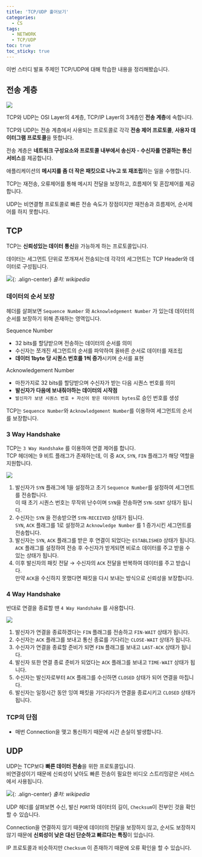 ```yaml
---
title: 'TCP/UDP 훑어보기'
categories:
  - CS
tags:
  - NETWORK
  - TCP/UDP
toc: true
toc_sticky: true
---
```


이번 스터디 발표 주제인 TCP/UDP에 대해 학습한 내용을 정리해봤습니다.

## 전송 계층

![](https://user-images.githubusercontent.com/40778768/201521543-220ada95-a5b5-4d24-8d90-632237116a32.png)

TCP와 UDP는 OSI Layer의 4계층, TCP/IP Layer의 3계층인 **전송 계층**에 속합니다.

TCP와 UDP는 전송 계층에서 사용되는 프로토콜로 각각 **전송 제어 프로토콜**, **사용자 데이터그램 프로토콜**을 뜻합니다.

전송 계층은 **네트워크 구성요소와 프로토콜 내부에서 송신자 - 수신자를 연결하는 통신 서비스**를 제공합니다.

애플리케이션의 **메시지를 좀 더 작은 패킷으로 나누고 또 재조립**하는 일을 수행합니다.

TCP는 재전송, 오류제어를 통해 메시지 전달을 보장하고, 흐름제어 및 혼잡제어를 제공합니다.

UDP는 비연결형 프로토콜로 빠른 전송 속도가 장점이지만 재전송과 흐름제어, 순서제어를 하지 못합니다.

## TCP

TCP는 **신뢰성있는 데이터 통신**을 가능하게 하는 프로토콜입니다.

데이터는 세그먼트 단위로 쪼개져서 전송되는데 각각의 세그먼트는 TCP Header와 데이터로 구성됩니다.

![](https://user-images.githubusercontent.com/40778768/201521911-398f5cfc-bb95-48fb-bced-09f18f959039.png){: .align-center}
*출처: wikipedia*

### 데이터의 순서 보장

헤더를 살펴보면 `Sequence Number` 와 `Acknowledgement Number` 가 있는데 데이터의 순서를 보장하기 위해 존재하는 영역입니다.

Sequence Number

- 32 bits를 할당받으며 전송하는 데이터의 순서를 의미
- 수신자는 쪼개진 세그먼트의 순서를 파악하여 올바른 순서로 데이터를 재조립
- **데이터 1byte 당 시퀀스 번호를 1씩 증가**시키며 순서를 표현

Acknowledgement Number

- 마찬가지로 32 bits를 할당받으며 수신자가 받는 다음 시퀀스 번호를 의미
- **발신자가 다음에 보내줘야하는 데이터의 시작점**
- `발신자가 보낸 시퀀스 번호 + 자신이 받은 데이터의 bytes`로 승인 번호를 생성

TCP는 `Sequence Number`와 `Acknowledgement Number`를 이용하여 세그먼트의 순서를 보장합니다.

### 3 Way Handshake

TCP는 `3 Way Handshake` 를 이용하여 연결 제어를 합니다.   
TCP 헤더에는 9 비트 플래그가 존재하는데, 이 중 `ACK`, `SYN`, `FIN` 플래그가 해당 역할을 지원합니다.

![](https://user-images.githubusercontent.com/40778768/201521961-c4156eff-a7c7-457e-9144-d68dfb2040b8.png)

1. 발신자가 `SYN` 플래그에 1을 설정하고 초기 `Sequence Number`를 설정하여 세그먼트를 전송합니다.   
   이 때 초기 시퀀스 번호는 무작위 난수이며 `SYN`을 전송하면 `SYN-SENT` 상태가 됩니다.
2. 수신자는 `SYN` 을 전송받으면 `SYN-RECEIVED` 상태가 됩니다.   
   `SYN`, `ACK` 플래그를 1로 설정하고 `Acknowledge Number` 를 1 증가시킨 세그먼트를 전송합니다.
3. 발신자는 `SYN`, `ACK` 플래그를 받은 후 연결이 되었다는 `ESTABLISHED` 상태가 됩니다.   
   `ACK` 플래그를 설정하여 전송 후 수신자가 받게되면 비로소 데이터를 주고 받을 수 있는 상태가 됩니다.
4. 이후 발신자의 패킷 전달 → 수신자의 `ACK` 전달을 반복하여 데이터를 주고 받습니다.   
   만약 `ACK`을 수신하지 못했다면 패킷을 다시 보내는 방식으로 신뢰성을 보장합니다.

### 4 Way Handshake

반대로 연결을 종료할 땐 `4 Way Handshake` 를 사용합니다.

![](https://user-images.githubusercontent.com/40778768/201521997-7a3229b7-c958-4414-a207-7514fcbd22e5.png)

1. 발신자가 연결을 종료하겠다는 `FIN` 플래그를 전송하고 `FIN-WAIT` 상태가 됩니다.
2. 수신자는 `ACK` 플래그를 보내고 통신 종료를 기다리는 `CLOSE-WAIT` 상태가 됩니다.
3. 수신자가 연결을 종료할 준비가 되면 `FIN` 플래그를 보내고 `LAST-ACK` 상태가 됩니다.
4. 발신자 또한 연결 종료 준비가 되었다는 `ACK` 플래그를 보내고 `TIME-WAIT` 상태가 됩니다.
5. 수신자는 발신자로부터 `ACK` 플래그를 수신하면 `CLOSED` 상태가 되어 연결을 마칩니다.
6. 발신자는 일정시간 동안 잉여 패킷을 기다리다가 연결을 종료시키고 `CLOSED` 상태가 됩니다.

### TCP의 단점

- 매번 Connection을 맺고 통신하기 때문에 시간 손실이 발생합니다.

## UDP

UDP는 TCP보다 **빠른 데이터 전송**을 위한 프로토콜입니다.   
비연결성이기 때문에 신뢰성이 낮아도 빠른 전송이 필요한 비디오 스트리밍같은 서비스에서 사용됩니다.

![](https://user-images.githubusercontent.com/40778768/201522068-9c2f3813-b24a-4c85-8246-a3f0dc9b1061.png){: .align-center}
*출처: wikipedia*

UDP 헤더를 살펴보면 수신, 발신 `PORT`와 데이터의 길이, `Checksum`이 전부인 것을 확인할 수 있습니다.

Connection을 연결하지 않기 때문에 데이터의 전달을 보장하지 않고, 순서도 보장하지 않기 때문에 **신뢰성이 낮은 대신 단순하고 빠르다는 특징**이 있습니다.

IP 프로토콜과 비슷하지만 `Checksum` 이 존재하기 때문에 오류 확인을 할 수 있습니다.